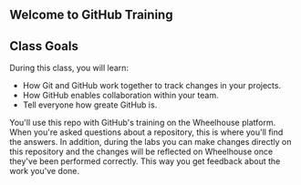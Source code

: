 ## Welcome to GitHub Training

## Class Goals

During this class, you will learn:
- How Git and GitHub work together to track changes in your projects.
- How GitHub enables collaboration within your team.
- Tell everyone how greate GitHub is.

You'll use this repo with GitHub's training on the Wheelhouse platform. When you're asked questions about a repository, this is where you'll find the answers. In addition, during the labs you can make changes directly on this repository and the changes will be reflected on Wheelhouse once they've been performed correctly. This way you get feedback about the work you've done.
